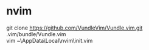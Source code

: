 # nvim  
git clone https://github.com/VundleVim/Vundle.vim.git .vim/bundle/Vundle.vim  
vim ~\AppData\Local\nvim\init.vim  
